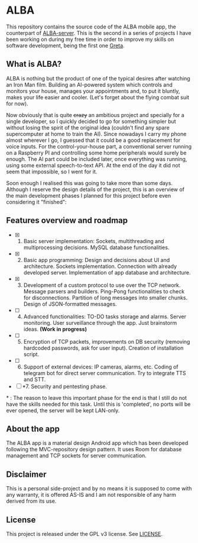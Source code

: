 # ALBA

This repository contains the source code of the ALBA mobile app, the counterpart of [ALBA-server](https://github.com/marsan27/Alba-Server/). This is the second in a series of projects I have been working on during my free time in order to improve my skills on software development, being the first one [Greta](https://github.com/marsan27/Greta/).

## What is ALBA?
ALBA is nothing but the product of one of the typical desires after watching an Iron Man film. Building an AI-powered system which controls and monitors your house, manages your appointments and, to put it bluntly, makes your life easier and cooler. (Let's forget about the flying combat suit for now).

Now obviously that is quite ~~crazy~~ an ambitious project and specially for a single developer, so I quickly decided to go for something simpler but without losing the spirit of the original idea (couldn't find any spare supercomputer at home to train the AI). Since nowadays I carry my phone almost wherever I go, I guessed that it could be a good replacement for voice inputs. For the control-your-house part, a conventional server running on a Raspberry PI and controlling some home peripherals would surely be enough. The AI part could be included later, once everything was running, using some external speech-to-text API. At the end of the day it did not seem that impossible, so I went for it.

Soon enough I realised this was going to take more than some days. Although I reserve the design details of the project, this is an overview of the main development phases I planned for this project before even considering it "finished":

## Features overview and roadmap

- [x] 1. Basic server implementation: Sockets, multithreading and multiprocessing decisions. MySQL database functionalities.
- [x] 2. Basic app programming: Design and decisions about UI and architecture. Sockets implementation. Connection with already developed server. Implementation of app database and architecture.
- [x] 3. Development of a custom protocol to use over the TCP network. Message parsers and builders. Ping-Pong functionalities to check for disconnections. Partition of long messages into smaller chunks. Design of JSON-formatted messages.
- [ ] 4. Advanced functionalities: TO-DO tasks storage and alarms. Server monitoring. User surveillance through the app. Just brainstorm ideas. __(Work in progress)__
- [ ] 5. Encryption of TCP packets, improvements on DB security (removing hardcoded passwords, ask for user input). Creation of installation script.
- [ ] 6. Support of external devices: IP cameras, alarms, etc. Coding of telegram bot for direct server communication. Try to integrate TTS and STT.
- [ ] *7. Security and pentesting phase. 

\* : The reason to leave this important phase for the end is that I still do not have the skills needed for this task. Until this is 'completed', no ports will be ever opened, the server will be kept LAN-only.

## About the app
The ALBA app is a material design Android app which has been developed following the MVC-repository design pattern. It uses Room for database management and  TCP sockets for server communication.

## Disclaimer
This is a personal side-project and by no means it is supposed to come with any warranty, it is offered AS-IS and I am not responsible of any harm derived from its use.

## License
This project is released under the GPL v3 license. See [LICENSE](https://github.com/marsan27/Alba/blob/master/LICENSE).
